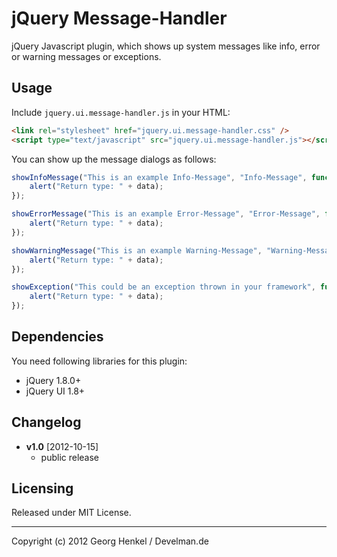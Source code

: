 jQuery Message-Handler
===============

jQuery Javascript plugin, which shows up system messages like info, error or warning messages  or exceptions.


## Usage

Include ``jquery.ui.message-handler.js`` in your HTML:

```html
<link rel="stylesheet" href="jquery.ui.message-handler.css" />
<script type="text/javascript" src="jquery.ui.message-handler.js"></script>
```

You can show up the message dialogs as follows:

```javascript
showInfoMessage("This is an example Info-Message", "Info-Message", function(data) {
    alert("Return type: " + data);
});

showErrorMessage("This is an example Error-Message", "Error-Message", function(data) {
    alert("Return type: " + data);
});

showWarningMessage("This is an example Warning-Message", "Warning-Message", function(data) {
    alert("Return type: " + data);
});

showException("This could be an exception thrown in your framework", function(data) {
    alert("Return type: " + data);
});
```

    
## Dependencies

You need following libraries for this plugin: 
* jQuery 1.8.0+
* jQuery UI 1.8+


## Changelog

+ **v1.0** [2012-10-15]
  - public release


## Licensing

Released under MIT License.

* * *

Copyright (c) 2012 Georg Henkel / Develman.de
